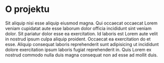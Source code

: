 # O projektu

Sit aliquip nisi esse aliquip eiusmod magna. Qui occaecat occaecat Lorem veniam cupidatat aute esse laborum dolor officia incididunt sint veniam dolor. Sit pariatur dolor esse ea exercitation. Id laboris est Lorem aute velit in nostrud ipsum culpa aliquip proident. Occaecat ea exercitation do et esse. Aliquip consequat laboris reprehenderit sunt adipisicing ut incididunt dolore exercitation ipsum laboris fugiat reprehenderit in. Quis Lorem ex nostrud commodo nulla duis magna consequat non ad esse ad mollit duis.
